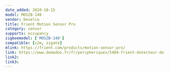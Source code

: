 ```yaml
---
date_added: 2020-10-15
model: MOSZB-140
vendor: Develco
title: Frient Motion Sensor Pro
category: sensor
supports: occupancy
zigbeemodel: ['MOSZB-140']
compatible: [z2m, zigate]
mlink: https://frient.com/products/motion-sensor-pro/
link: https://www.domadoo.fr/fr/peripheriques/5404-frient-detecteur-de-mouvement-zigbee-30-capteur-de-temperature-et-luminosite-5713594002361.html
link2: 
link3: 
---
```


